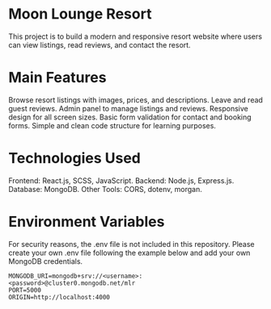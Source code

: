 # Moon Lounge Resort
This project is to build a modern and responsive resort website where users can view listings, read reviews, and contact the resort.

# Main Features

Browse resort listings with images, prices, and descriptions.
Leave and read guest reviews.
Admin panel to manage listings and reviews.
Responsive design for all screen sizes.
Basic form validation for contact and booking forms.
Simple and clean code structure for learning purposes.

# Technologies Used

Frontend: React.js, SCSS, JavaScript.
Backend: Node.js, Express.js.
Database: MongoDB.
Other Tools: CORS, dotenv, morgan.

# Environment Variables

For security reasons, the .env file is not included in this repository.
Please create your own .env file following the example below and add your own MongoDB credentials.
```
MONGODB_URI=mongodb+srv://<username>:<password>@cluster0.mongodb.net/mlr
PORT=5000
ORIGIN=http://localhost:4000

```
